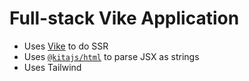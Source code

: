 # Full-stack Vike Application

- Uses [Vike](https://vike.dev) to do SSR
- Uses [`@kitajs/html`](https://github.com/kitajs/html) to parse JSX as strings
- Uses Tailwind
